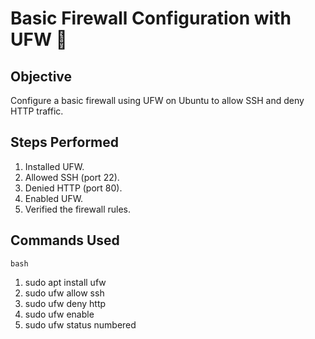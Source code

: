 # Basic Firewall Configuration with UFW 🔐

## Objective
Configure a basic firewall using UFW on Ubuntu to allow SSH and deny HTTP traffic.

## Steps Performed
1. Installed UFW.
2. Allowed SSH (port 22).
3. Denied HTTP (port 80).
4. Enabled UFW.
5. Verified the firewall rules.

## Commands Used
    bash
1. sudo apt install ufw
2. sudo ufw allow ssh
3. sudo ufw deny http
4. sudo ufw enable
5. sudo ufw status numbered
